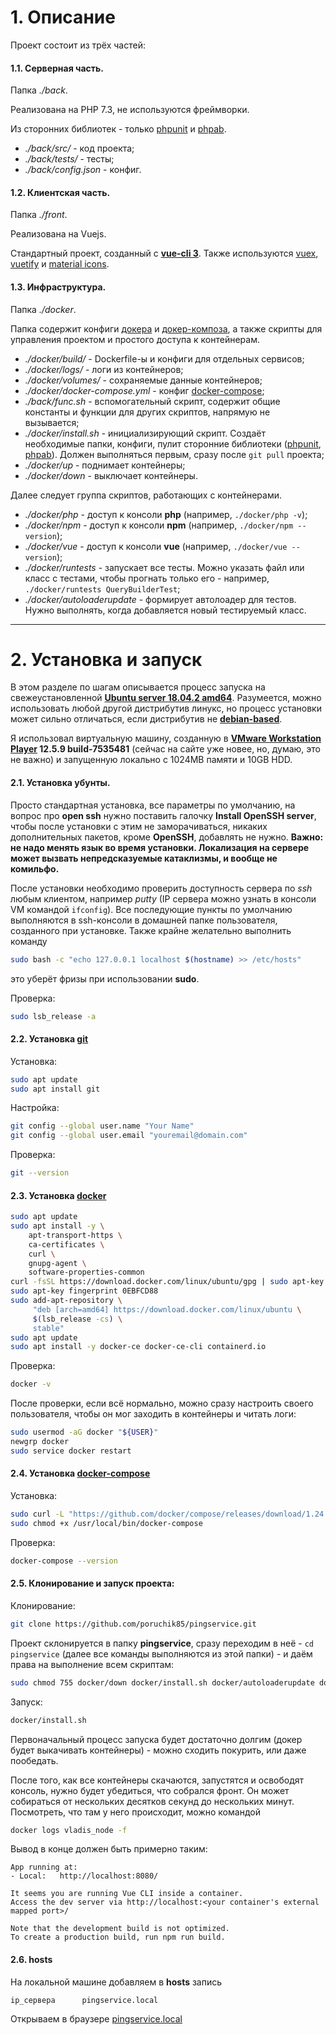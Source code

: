 # 1. Описание

Проект состоит из трёх частей:

#### 1.1. Серверная часть.
Папка *./back*.

Реализована на PHP 7.3, не используются фреймворки. 

Из сторонних библиотек - только [phpunit](https://phpunit.de/) и [phpab](https://github.com/theseer/Autoload/).
* *./back/src/* - код проекта;
* *./back/tests/* - тесты;
* *./back/config.json* - конфиг.

#### 1.2. Клиентская часть.
Папка *./front*. 

Реализована на Vuejs.

Стандартный проект, созданный с **[vue-cli 3](https://cli.vuejs.org/)**. Также используются [vuex](https://vuex.vuejs.org/), [vuetify](https://vuetifyjs.com/) и [material icons](https://material.io/tools/icons/).

#### 1.3. Инфраструктура.
Папка *./docker*.

Папка содержит конфиги [докера](https://www.docker.com/) и [докер-композа](https://docs.docker.com/compose/), а также скрипты для управления проектом и простого доступа к контейнерам.

* *./docker/build/* - Dockerfile-ы и конфиги для отдельных сервисов;
* *./docker/logs/* - логи из контейнеров;
* *./docker/volumes/* - сохраняемые данные контейнеров;
* *./docker/docker-compose.yml* - конфиг [docker-compose](https://docs.docker.com/compose/);
* *./back/func.sh* - вспомогательный скрипт, содержит общие константы и функции для других скриптов, напрямую не вызывается;
* *./docker/install.sh* - инициализирующий скрипт. Создаёт необходимые папки, конфиги, пулит сторонние библиотеки ([phpunit](https://phpunit.de/), [phpab](https://github.com/theseer/Autoload/)). Должен выполняться первым, сразу после `git pull` проекта;
* *./docker/up* - поднимает контейнеры;
* *./docker/down* - выключает контейнеры.

Далее следует группа скриптов, работающих с контейнерами.
* *./docker/php* - доступ к консоли **php** (например, `./docker/php -v`);
* *./docker/npm* - доступ к консоли **npm** (например, `./docker/npm --version`);
* *./docker/vue* - доступ к консоли **vue** (например, `./docker/vue --version`);
* *./docker/runtests* - запускает все тесты. Можно указать файл или класс с тестами, чтобы прогнать только его - например, `./docker/runtests QueryBuilderTest`;
* *./docker/autoloaderupdate* - формирует автолоадер для тестов. Нужно выполнять, когда добавляется новый тестируемый класс.

---

# 2. Установка и запуск

В этом разделе по шагам описывается процесс запуска на свежеустановленной **[Ubuntu server 18.04.2 amd64](https://ubuntu.com/download/server/thank-you?country=RU&version=18.04.2&architecture=amd64)**. Разумеется, можно использовать любой другой дистрибутив линукс, но процесс установки может сильно отличаться, если дистрибутив не **[debian-based](https://www.debian.org/)**.

Я использовал виртуальную машину, созданную в **[VMware Workstation Player](https://www.vmware.com/ru/products/workstation-player/workstation-player-evaluation.html) 12.5.9 build-7535481** (сейчас на сайте уже новее, но, думаю, это не важно) и запущенную локально c 1024MB памяти и 10GB HDD.  

#### 2.1. Установка убунты.
Просто стандартная установка, все параметры по умолчанию, на вопрос про **open ssh** нужно поставить галочку **Install OpenSSH server**, чтобы после установки с этим не заморачиваться, никаких дополнительных пакетов, кроме **OpenSSH**, добавлять не нужно. **Важно: не надо менять язык во время установки. Локализация на сервере может вызвать непредсказуемые катаклизмы, и вообще не комильфо.**

После установки необходимо проверить доступность сервера по *ssh* любым клиентом, например *putty* (IP сервера можно узнать в консоли VM командой `ifconfig`). Все последующие пункты по умолчанию выполняются в ssh-консоли в домашней папке пользователя, созданного при установке.
Также крайне желательно выполнить команду 
```bash
sudo bash -c "echo 127.0.0.1 localhost $(hostname) >> /etc/hosts"
```
это уберёт фризы при использовании **sudo**.

Проверка:
```bash
sudo lsb_release -a
```
 
#### 2.2. Установка **[git](https://git-scm.com/)**
Установка:
```bash
sudo apt update
sudo apt install git
```
Настройка:
```bash
git config --global user.name "Your Name"
git config --global user.email "youremail@domain.com"
```
Проверка:
```bash
git --version
```
#### 2.3. Установка **[docker](https://docs.docker.com/install/linux/docker-ce/ubuntu/)**
```bash
sudo apt update
sudo apt install -y \
    apt-transport-https \
    ca-certificates \
    curl \
    gnupg-agent \
    software-properties-common
curl -fsSL https://download.docker.com/linux/ubuntu/gpg | sudo apt-key add -
sudo apt-key fingerprint 0EBFCD88
sudo add-apt-repository \
     "deb [arch=amd64] https://download.docker.com/linux/ubuntu \
     $(lsb_release -cs) \
     stable"
sudo apt update
sudo apt install -y docker-ce docker-ce-cli containerd.io
```

Проверка:
```bash
docker -v
```

После проверки, если всё нормально, можно сразу настроить своего пользователя, чтобы он мог заходить в контейнеры и читать логи:
```bash
sudo usermod -aG docker "${USER}"
newgrp docker
sudo service docker restart
```

#### 2.4. Установка **[docker-compose](https://docs.docker.com/compose/install/)**
Установка:
```bash
sudo curl -L "https://github.com/docker/compose/releases/download/1.24.0/docker-compose-$(uname -s)-$(uname -m)" -o /usr/local/bin/docker-compose
sudo chmod +x /usr/local/bin/docker-compose
```

Проверка:
```bash
docker-compose --version
```

#### 2.5. Клонирование и запуск проекта:
Клонирование:
```bash
git clone https://github.com/poruchik85/pingservice.git
```
Проект склонируется в папку **pingservice**, сразу переходим в неё - `cd pingservice` (далее все команды выполняются из этой папки) - и даём права на выполнение всем скриптам:
```bash
sudo chmod 755 docker/down docker/install.sh docker/autoloaderupdate docker/func.sh docker/npm docker/php docker/runtests docker/up docker/vue
```
Запуск:
```bash
docker/install.sh
```
Первоначальный процесс запуска будет достаточно долгим (докер будет выкачивать контейнеры) - можно сходить покурить, или даже пообедать. 

После того, как все контейнеры скачаются, запустятся и освободят консоль, нужно будет убедиться, что собрался фронт. Он может собираться от нескольких десятков секунд до нескольких минут. Посмотреть, что там у него происходит, можно командой 
```bash
docker logs vladis_node -f
```
Вывод в конце должен быть примерно таким:
```
App running at:
- Local:   http://localhost:8080/

It seems you are running Vue CLI inside a container.
Access the dev server via http://localhost:<your container's external mapped port>/

Note that the development build is not optimized.
To create a production build, run npm run build.
```

#### 2.6. hosts
На локальной машине добавляем в **hosts** запись
```bash
ip_сервера      pingservice.local
```
 Открываем в браузере [pingservice.local](http://pingservice.local)
 
